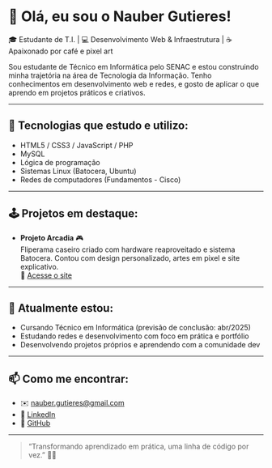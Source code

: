 # 👋 Olá, eu sou o Nauber Gutieres!

🎓 Estudante de T.I. | 💻 Desenvolvimento Web & Infraestrutura | ☕ Apaixonado por café e pixel art  

Sou estudante de Técnico em Informática pelo SENAC e estou construindo minha trajetória na área de Tecnologia da Informação. Tenho conhecimentos em desenvolvimento web e redes, e gosto de aplicar o que aprendo em projetos práticos e criativos.

---

## 🚀 Tecnologias que estudo e utilizo:
- HTML5 / CSS3 / JavaScript / PHP
- MySQL
- Lógica de programação
- Sistemas Linux (Batocera, Ubuntu)
- Redes de computadores (Fundamentos - Cisco)

---

## 🕹️ Projetos em destaque:
- **Projeto Arcadia** 🎮  
  Fliperama caseiro criado com hardware reaproveitado e sistema Batocera. Contou com design personalizado, artes em pixel e site explicativo.  
  🔗 [Acesse o site](https://arcadia.8bit.ca/)

---

## 🌱 Atualmente estou:
- Cursando Técnico em Informática (previsão de conclusão: abr/2025)
- Estudando redes e desenvolvimento com foco em prática e portfólio
- Desenvolvendo projetos próprios e aprendendo com a comunidade dev

---

## 📫 Como me encontrar:
- ✉️ nauber.gutieres@gmail.com
- 🔗 [LinkedIn](https://www.linkedin.com/in/naubergutieres/)
- 🐙 [GitHub](https://github.com/naubo)

---

> “Transformando aprendizado em prática, uma linha de código por vez.” 👨‍💻

